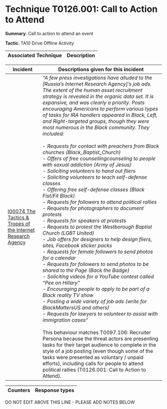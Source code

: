 # Technique T0126.001: Call to Action to Attend

**Summary**: Call to action to attend an event

**Tactic**: TA10 Drive Offline Activity


| Associated Technique | Description |
| --------- | ------------------------- |



| Incident | Descriptions given for this incident |
| -------- | -------------------- |
| [I00074 The Tactics & Tropes of the Internet Research Agency](../../generated_pages/incidents/I00074.md) | <i>“A few press investigations have alluded to the [Russia’s Internet Research Agency]’s job ads. The extent of the human asset recruitment strategy is revealed in the organic data set. It is expansive, and was clearly a priority. Posts encouraging Americans to perform various types of tasks for IRA handlers appeared in Black, Left, and Right-targeted groups, though they were most numerous in the Black community. They included:<br> <br>- Requests for contact with preachers from Black churches (Black_Baptist_Church) <br>- Offers of free counsellingcounseling to people with sexual addiction (Army of Jesus) <br>- Soliciting volunteers to hand out fliers <br>- Soliciting volunteers to teach self-defense classes <br>- Offering free self-defense classes (Black Fist/Fit Black) <br>- Requests for followers to attend political rallies <br>- Requests for photographers to document protests <br>- Requests for speakers at protests <br>- Requests to protest the Westborough Baptist Church (LGBT United) <br>- Job offers for designers to help design fliers, sites, Facebook sticker packs <br>- Requests for female followers to send photos for a calendar <br>- Requests for followers to send photos to be shared to the Page (Back the Badge) <br>- Soliciting videos for a YouTube contest called “Pee on Hillary” <br>- Encouraging people to apply to be part of a Black reality TV show <br>- Posting a wide variety of job ads (write for BlackMattersUS and others) <br>- Requests for lawyers to volunteer to assist with immigration cases”</i> <br><br> This behaviour matches T0097.106: Recruiter Persona because the threat actors are presenting tasks for their target audience to complete in the style of a job posting (even though some of the tasks were presented as voluntary / unpaid efforts), including calls for people to attend political rallies (T0126.001: Call to Action to Attend). |



| Counters | Response types |
| -------- | -------------- |


DO NOT EDIT ABOVE THIS LINE - PLEASE ADD NOTES BELOW